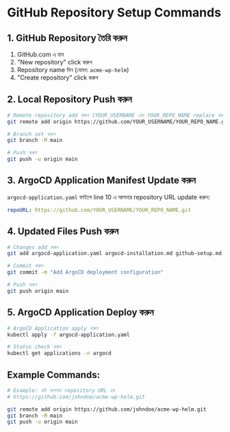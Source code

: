 # GitHub Repository Setup Commands

## 1. GitHub Repository তৈরি করুন

1. GitHub.com এ যান
2. "New repository" click করুন
3. Repository name দিন (যেমন: `acme-wp-helm`)
4. "Create repository" click করুন

## 2. Local Repository Push করুন

```bash
# Remote repository add করুন (YOUR_USERNAME এবং YOUR_REPO_NAME replace করুন)
git remote add origin https://github.com/YOUR_USERNAME/YOUR_REPO_NAME.git

# Branch set করুন
git branch -M main

# Push করুন
git push -u origin main
```

## 3. ArgoCD Application Manifest Update করুন

`argocd-application.yaml` ফাইলে line 10 এ আপনার repository URL update করুন:

```yaml
repoURL: https://github.com/YOUR_USERNAME/YOUR_REPO_NAME.git
```

## 4. Updated Files Push করুন

```bash
# Changes add করুন
git add argocd-application.yaml argocd-installation.md github-setup.md

# Commit করুন
git commit -m "Add ArgoCD deployment configuration"

# Push করুন
git push origin main
```

## 5. ArgoCD Application Deploy করুন

```bash
# ArgoCD Application apply করুন
kubectl apply -f argocd-application.yaml

# Status check করুন
kubectl get applications -n argocd
```

## Example Commands:

```bash
# Example: যদি আপনার repository URL হয়
# https://github.com/johndoe/acme-wp-helm.git

git remote add origin https://github.com/johndoe/acme-wp-helm.git
git branch -M main
git push -u origin main
```
